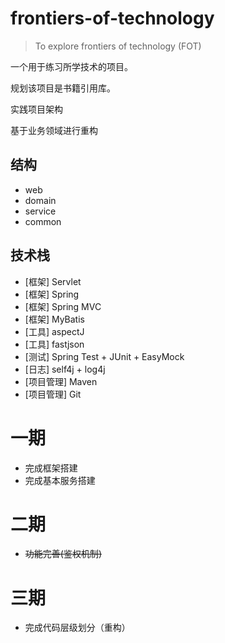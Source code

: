 # frontiers-of-technology
> To explore frontiers of technology (FOT)

一个用于练习所学技术的项目。

规划该项目是书籍引用库。

实践项目架构

基于业务领域进行重构

## 结构
- web
- domain
- service
- common

## 技术栈
- [框架] Servlet
- [框架] Spring
- [框架] Spring MVC
- [框架] MyBatis
- [工具] aspectJ
- [工具] fastjson
- [测试] Spring Test + JUnit + EasyMock
- [日志] self4j + log4j 
- [项目管理] Maven
- [项目管理] Git


# 一期
- 完成框架搭建
- 完成基本服务搭建

# 二期
- ~~功能完善(鉴权机制)~~

# 三期
- 完成代码层级划分（重构）
